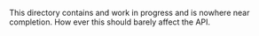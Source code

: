 This directory contains and work in progress and is nowhere near completion. How ever this should barely affect the API.